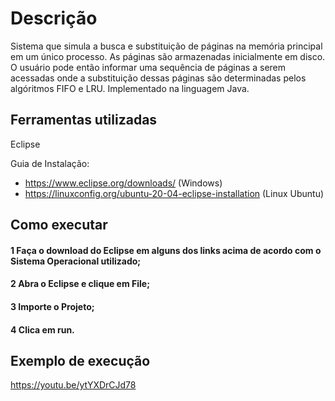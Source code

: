 # Descrição

Sistema que simula a busca e substituição de páginas na memória
principal em um único processo. As páginas são armazenadas inicialmente em disco. O
usuário pode então informar uma sequência de páginas a serem acessadas onde a
substituição dessas páginas são determinadas pelos algóritmos FIFO e LRU. Implementado na linguagem Java.

## Ferramentas utilizadas

Eclipse

Guia de Instalação:

- https://www.eclipse.org/downloads/ (Windows)
- https://linuxconfig.org/ubuntu-20-04-eclipse-installation (Linux Ubuntu)

## Como executar

#### 1 Faça o download do Eclipse em alguns dos links acima de acordo com o Sistema Operacional utilizado;
#### 2 Abra o Eclipse e clique em File;
#### 3 Importe o Projeto;
#### 4 Clica em run.

## Exemplo de execução
https://youtu.be/ytYXDrCJd78






